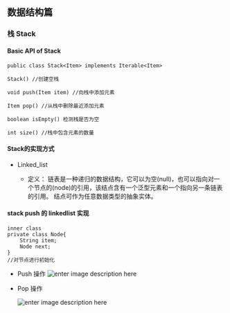 ## 数据结构篇

### 栈 Stack

#### Basic API of Stack
```
public class Stack<Item> implements Iterable<Item>

Stack() //创建空栈

void push(Item item) //向栈中添加元素

Item pop() //从栈中删除最近添加元素

boolean isEmpty() 检测栈是否为空

int size() //栈中包含元素的数量
```
#### Stack的实现方式

* Linked_list

    * 定义： 链表是一种递归的数据结构，它可以为空(null)，也可以指向对一个节点的(node)的引用，该结点含有一个泛型元素和一个指向另一条链表的引用。 结点可作为任意数据类型的抽象实体。

#### stack push 的 linkedlist 实现

```
inner class
private class Node{
    String item;
    Node next;
}
//对节点进行初始化
```
* Push 操作
    ![enter image description here](http://algs4.cs.princeton.edu/13stacks/images/linked-list-insert-front.png)

* Pop 操作

    ![enter image description here](http://algs4.cs.princeton.edu/13stacks/images/linked-list-remove-first.png)
